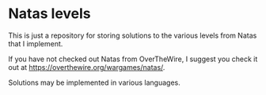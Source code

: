 # Natas levels 

This is just a repository for storing solutions to the various levels from Natas that I implement.

If you have not checked out Natas from OverTheWire, I suggest you check it out at
https://overthewire.org/wargames/natas/.

Solutions may be implemented in various languages.
